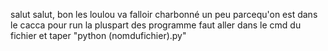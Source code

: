 salut salut, bon les loulou va falloir charbonné un peu parcequ'on est dans le cacca 
pour run la pluspart des programme faut aller dans le cmd du fichier et taper "python (nomdufichier).py" 
